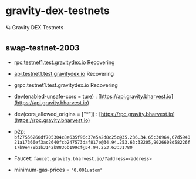 # gravity-dex-testnets
🪐 Gravity DEX Testnets


## swap-testnet-2003
- [rpc.testnet1.test.gravitydex.io](https://rpc.testnet1.test.gravitydex.io) Recovering
- [api.testnet1.test.gravitydex.io](https://api.testnet1.test.gravitydex.io) Recovering
- grpc.testnet1.test.gravitydex.io Recovering
- dev(enabled-unsafe-cors = ture) : [https://api.gravity.bharvest.io](https://api.gravity.bharvest.io)
- dev(cors_allowed_origins = ["*"]) : [https://rpc.gravity.bharvest.io](https://rpc.gravity.bharvest.io)

- p2p: `bf27556260df705304c8e635f96c37e5a2d8c25c@35.236.34.65:30964,67d594021a17366ef3ac2640fcb247573daf817e@34.94.253.63:32205,9026608d58226f17b9e478b1b3142b8836b199cf@34.94.253.63:31780`
- Faucet: `faucet.gravity.bharvest.io/?address=<address>`
- minimum-gas-prices = `"0.001uatom"`
